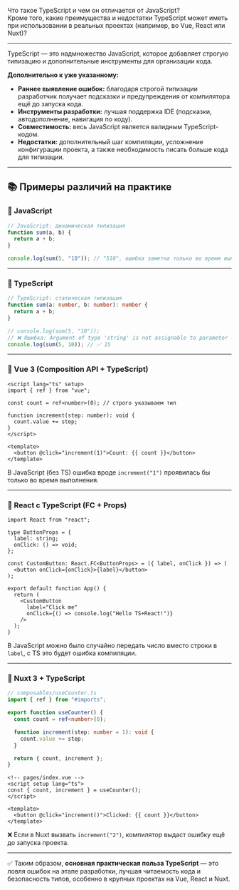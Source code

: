 Что такое TypeScript и чем он отличается от JavaScript?  
Кроме того, какие преимущества и недостатки TypeScript может иметь при использовании в реальных проектах (например, во Vue, React или Nuxt)?

---

TypeScript — это надмножество JavaScript, которое добавляет строгую типизацию и дополнительные инструменты для организации кода.

**Дополнительно к уже указанному:**

- **Раннее выявление ошибок:** благодаря строгой типизации разработчик получает подсказки и предупреждения от компилятора ещё до запуска кода.
- **Инструменты разработки:** лучшая поддержка IDE (подсказки, автодополнение, навигация по коду).
- **Совместимость:** весь JavaScript является валидным TypeScript-кодом.
- **Недостатки:** дополнительный шаг компиляции, усложнение конфигурации проекта, а также необходимость писать больше кода для типизации.

---

## 📚 Примеры различий на практике

### 🔹 JavaScript

```js
// JavaScript: динамическая типизация
function sum(a, b) {
  return a + b;
}

console.log(sum(5, "10")); // "510", ошибка заметна только во время выполнения
```

---

### 🔹 TypeScript

```ts
// TypeScript: статическая типизация
function sum(a: number, b: number): number {
  return a + b;
}

// console.log(sum(5, "10"));
// ❌ Ошибка: Argument of type 'string' is not assignable to parameter of type 'number'
console.log(sum(5, 10)); // ✅ 15
```

---

### 🔹 Vue 3 (Composition API + TypeScript)

```vue
<script lang="ts" setup>
import { ref } from "vue";

const count = ref<number>(0); // строго указываем тип

function increment(step: number): void {
  count.value += step;
}
</script>

<template>
  <button @click="increment(1)">Count: {{ count }}</button>
</template>
```

В JavaScript (без TS) ошибка вроде `increment("1")` проявилась бы только во время выполнения.

---

### 🔹 React с TypeScript (FC + Props)

```tsx
import React from "react";

type ButtonProps = {
  label: string;
  onClick: () => void;
};

const CustomButton: React.FC<ButtonProps> = ({ label, onClick }) => (
  <button onClick={onClick}>{label}</button>
);

export default function App() {
  return (
    <CustomButton
      label="Click me"
      onClick={() => console.log("Hello TS+React!")}
    />
  );
}
```

В JavaScript можно было случайно передать число вместо строки в `label`, с TS это будет ошибка компиляции.

---

### 🔹 Nuxt 3 + TypeScript

```ts
// composables/useCounter.ts
import { ref } from "#imports";

export function useCounter() {
  const count = ref<number>(0);

  function increment(step: number = 1): void {
    count.value += step;
  }

  return { count, increment };
}
```

```vue
<!-- pages/index.vue -->
<script setup lang="ts">
const { count, increment } = useCounter();
</script>

<template>
  <button @click="increment()">Clicked: {{ count }}</button>
</template>
```

❌ Если в Nuxt вызвать `increment("2")`, компилятор выдаст ошибку ещё до запуска проекта.

---

✅ Таким образом, **основная практическая польза TypeScript** — это ловля ошибок на этапе разработки, лучшая читаемость кода и безопасность типов, особенно в крупных проектах на Vue, React и Nuxt.

